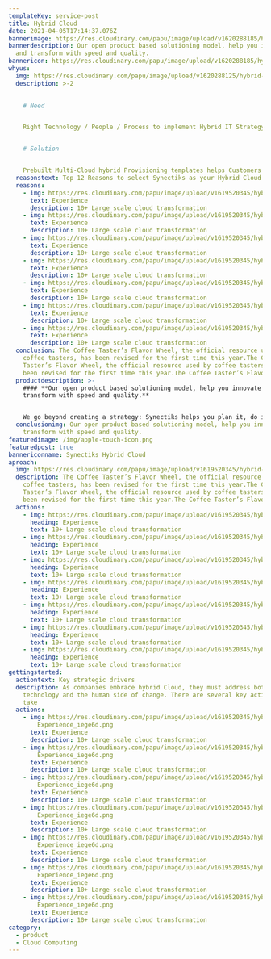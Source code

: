 ```yaml
---
templateKey: service-post
title: Hybrid Cloud
date: 2021-04-05T17:14:37.076Z
bannerimage: https://res.cloudinary.com/papu/image/upload/v1620288185/hybrid-cloud/whyus/Hybrid_Cloud_Top_Image_wy35ww.jpg
bannerdescription: Our open product based solutioning model, help you innovate
  and transform with speed and quality.
bannericon: https://res.cloudinary.com/papu/image/upload/v1620288185/hybrid-cloud/whyus/Hybrid_Cloud_d984gf.svg
whyus:
  img: https://res.cloudinary.com/papu/image/upload/v1620288125/hybrid-cloud/whyus/Hybrid_Cloud_zgb9uq.svg
  description: >-2
     

    # Need 


    Right Technology / People / Process to implement Hybrid IT Strategy that scale across Clouds and offers maximum Security. Innovation Speed at Optimal economics.


    # Solution 


    Prebuilt Multi-Cloud hybrid Provisioning templates helps Customers to quickly Build. Deliver and Orchestrate cross Cloud Services @50% Time & Cost. Existing Automation capabilities to Automate Infrastructure, Operations, Security in Hybrid IT environment
  reasonstext: Top 12 Reasons to select Synectiks as your Hybrid Cloud Partner
  reasons:
    - img: https://res.cloudinary.com/papu/image/upload/v1619520345/hybrid-cloud/Experience_iege6d.png
      text: Experience
      description: 10+ Large scale cloud transformation
    - img: https://res.cloudinary.com/papu/image/upload/v1619520345/hybrid-cloud/Experience_iege6d.png
      text: Experience
      description: 10+ Large scale cloud transformation
    - img: https://res.cloudinary.com/papu/image/upload/v1619520345/hybrid-cloud/Experience_iege6d.png
      text: Experience
      description: 10+ Large scale cloud transformation
    - img: https://res.cloudinary.com/papu/image/upload/v1619520345/hybrid-cloud/Experience_iege6d.png
      text: Experience
      description: 10+ Large scale cloud transformation
    - img: https://res.cloudinary.com/papu/image/upload/v1619520345/hybrid-cloud/Experience_iege6d.png
      text: Experience
      description: 10+ Large scale cloud transformation
    - img: https://res.cloudinary.com/papu/image/upload/v1619520345/hybrid-cloud/Experience_iege6d.png
      text: Experience
      description: 10+ Large scale cloud transformation
    - img: https://res.cloudinary.com/papu/image/upload/v1619520345/hybrid-cloud/Experience_iege6d.png
      text: Experience
      description: 10+ Large scale cloud transformation
  conclusion: The Coffee Taster’s Flavor Wheel, the official resource used by
    coffee tasters, has been revised for the first time this year.The Coffee
    Taster’s Flavor Wheel, the official resource used by coffee tasters, has
    been revised for the first time this year.The Coffee Taster’s Flavor Wheel
  productdescription: >-
    #### **Our open product based solutioning model, help you innovate and
    transform with speed and quality.** 


    We go beyond creating a strategy: Synectiks helps you plan it, do it, run it and manage it. Synectiks Xformation Platform allows to quickly build and deliver and orchestrate hybrid cloud services, at-scale, repeatable offerings and solutions that help to drive your Hybrid Cloud journey @50% time & cost. Xformation is a single interface and platform to manage all your workloads distributed across multiple clouds and boundaries within a single control plane. Finally, we help you run it all at a lower cost using CloudOps delivery enabled with DevSecOps capabilities and extreme automation.
  conclusionimg: Our open product based solutioning model, help you innovate and
    transform with speed and quality.
featuredimage: /img/apple-touch-icon.png
featuredpost: true
bannericonname: Synectiks Hybrid Cloud
aproach:
  img: https://res.cloudinary.com/papu/image/upload/v1619520345/hybrid-cloud/Experience_iege6d.png
  description: The Coffee Taster’s Flavor Wheel, the official resource used by
    coffee tasters, has been revised for the first time this year.The Coffee
    Taster’s Flavor Wheel, the official resource used by coffee tasters, has
    been revised for the first time this year.The Coffee Taster’s Flavor Wheel
  actions:
    - img: https://res.cloudinary.com/papu/image/upload/v1619520345/hybrid-cloud/Experience_iege6d.png
      heading: Experience
      text: 10+ Large scale cloud transformation
    - img: https://res.cloudinary.com/papu/image/upload/v1619520345/hybrid-cloud/Experience_iege6d.png
      heading: Experience
      text: 10+ Large scale cloud transformation
    - img: https://res.cloudinary.com/papu/image/upload/v1619520345/hybrid-cloud/Experience_iege6d.png
      heading: Experience
      text: 10+ Large scale cloud transformation
    - img: https://res.cloudinary.com/papu/image/upload/v1619520345/hybrid-cloud/Experience_iege6d.png
      heading: Experience
      text: 10+ Large scale cloud transformation
    - img: https://res.cloudinary.com/papu/image/upload/v1619520345/hybrid-cloud/Experience_iege6d.png
      heading: Experience
      text: 10+ Large scale cloud transformation
    - img: https://res.cloudinary.com/papu/image/upload/v1619520345/hybrid-cloud/Experience_iege6d.png
      heading: Experience
      text: 10+ Large scale cloud transformation
    - img: https://res.cloudinary.com/papu/image/upload/v1619520345/hybrid-cloud/Experience_iege6d.png
      heading: Experience
      text: 10+ Large scale cloud transformation
gettingstarted:
  actiontext: Key strategic drivers
  description: As companies embrace hybrid Cloud, they must address both
    technology and the human side of change. There are several key actions to
    take
  actions:
    - img: https://res.cloudinary.com/papu/image/upload/v1619520345/hybrid-cloud/
        Experience_iege6d.png
      text: Experience
      description: 10+ Large scale cloud transformation
    - img: https://res.cloudinary.com/papu/image/upload/v1619520345/hybrid-cloud/
        Experience_iege6d.png
      text: Experience
      description: 10+ Large scale cloud transformation
    - img: https://res.cloudinary.com/papu/image/upload/v1619520345/hybrid-cloud/
        Experience_iege6d.png
      text: Experience
      description: 10+ Large scale cloud transformation
    - img: https://res.cloudinary.com/papu/image/upload/v1619520345/hybrid-cloud/
        Experience_iege6d.png
      text: Experience
      description: 10+ Large scale cloud transformation
    - img: https://res.cloudinary.com/papu/image/upload/v1619520345/hybrid-cloud/
        Experience_iege6d.png
      text: Experience
      description: 10+ Large scale cloud transformation
    - img: https://res.cloudinary.com/papu/image/upload/v1619520345/hybrid-cloud/
        Experience_iege6d.png
      text: Experience
      description: 10+ Large scale cloud transformation
    - img: https://res.cloudinary.com/papu/image/upload/v1619520345/hybrid-cloud/
        Experience_iege6d.png
      text: Experience
      description: 10+ Large scale cloud transformation
category:
  - product
  - Cloud Computing
---
```

